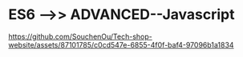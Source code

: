 # ES6   -->>   ADVANCED--Javascript





https://github.com/SouchenOu/Tech-shop-website/assets/87101785/c0cd547e-6855-4f0f-baf4-97096b1a1834

